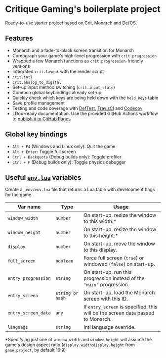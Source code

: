 # Critique Gaming's boilerplate project

Ready-to-use starter project based on [Crit], [Monarch] and [DefOS].

[Crit]: https://github.com/critique-gaming/crit
[Monarch]: https://github.com/britzl/monarch
[DefOS]: https://github.com/subsoap/defos

## Features

* Monarch and a fade-to-black screen transition for Monarch
* Coreograph your game's high-level progression with `crit.progression`
* Wrapped a few Monarch functions as `crit.progression`-friendly versions
* Integrated `crit.layout` with the render script
* `crit.intl`
* `crit.analog_to_digital`
* Set-up input method switching (`crit.input_state`)
* Common global keybindings already set-up
* Quickly check which keys are being held down with the `held_keys` table
* Save profile management
* Testing and code coverage with [DefTest], [TravisCI] and [Codecov]
* LDoc-ready documentation. Use the provided GitHub Actions workflow to 
[publish it to GitHub Pages](https://critique-gaming.github.io/crit-boilerplate)

[DefTest]: https://github.com/britzl/deftest
[TravisCI]: https://travis-ci.com
[Codecov]: https://codecov.io

## Global key bindings

* `Alt + F4` (Windows and Linux only): Quit the game
* `Alt + Enter`: Toggle full screen
* `Ctrl + Backquote` (Debug builds only): Toggle profiler
* `Ctrl + P` (Debug builds only): Toggle physics debugger

## Useful [`env.lua`](https://critique-gaming.github.io/crit/modules/crit.env.html) variables

Create a `_env/env.lua` file that returns a Lua table with development flags for the game.

|Var name|Type|Usage|
|-|-|-|
|`window_width`|`number`|On start-up, resize the window to this width.&ast;|
|`window_height`|`number`|On start-up, resize the window to this height.&ast;|
|`display`|`number`|On start-up, move the window to this display.|
|`full_screen`|`boolean`|Force full screen (`true`) or windowed (`false`) on start-up.|
|`entry_progression`|`string`|On start-up, run this progression instead of the `"main"` progression.|
|`entry_screen`|`string or hash`|On start-up, load the Monarch screen with this ID.|
|`entry_screen_data`|`any`|If `entry_screen` is specified, this will be the screen data passed to Monarch.|
|`language`|`string`|Intl language override.|

&ast;Specifying just one of `window_width` and `window_height` will assume the game's design aspect ratio (`display.width`:`display.height` from `game.project`, by default 16:9)
